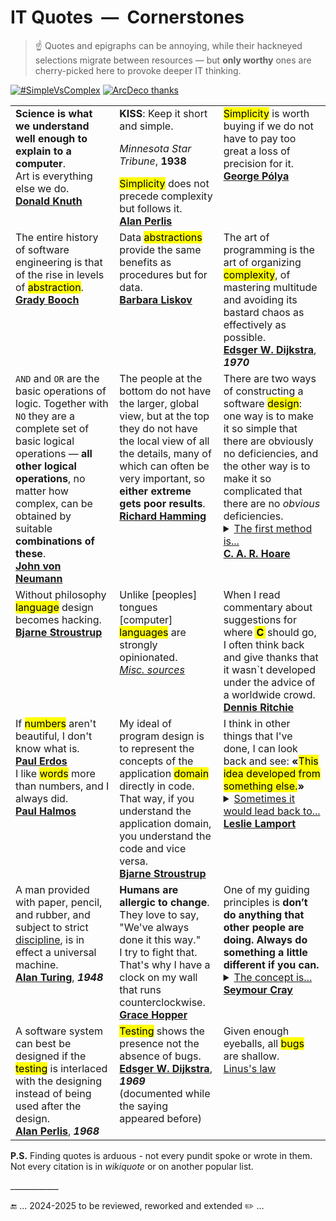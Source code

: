# IT Quotes&nbsp;&nbsp;&mdash;&nbsp;&nbsp;Cornerstones

>☝️ Quotes and epigraphs can be annoying, while their hackneyed selections migrate between resources &mdash; but **only worthy** ones are cherry-picked here to provoke deeper IT thinking. 

[![#SimpleVsComplex](https://img.shields.io/badge/%23-Simple⚔️Complex-2962FF)](#) [![ArcDeco thanks](https://img.shields.io/badge/⭐-Arc_Deco-yellow?style=flat&labelColor=3A3B3C&color=yellow)](../../../../software/ArcDeco/README.md)
<table>
  <tr valign="top">
    <td>
      <b>Science is what we understand well enough to explain to a computer</b>.<br />Art is everything else we do.<br />
          <a href="contributors/README.md#Donald-Knuth"><b>Donald Knuth</b></a>
    </td>
    <td width="33%">
      <b>KISS</b>: Keep it short and simple.<br /><p><i>Minnesota Star Tribune</i>, <b>1938</b></p>
     <mark>Simplicity</mark> does not precede complexity but follows it.<br />
           <a href="contributors/README.md#Alan-Perlis"><b>Alan Perlis</b></a>
    </td>
    <td width="33%">
      <mark>Simplicity</mark> is worth buying if we do not have to pay too great a loss of precision for it.<br /><a href="contributors/README.md#George-Pólya"><b>George Pólya</b></a>
    </td>
  </tr>
  <tr valign="top">
    <td>
      The entire history of software engineering is that of the rise in levels of <mark>abstraction</mark>.<br /><a href="contributors/README.md#Grady-Booch"><b>Grady Booch</b></a>
    </td>
    <td>
      Data <mark>abstractions</mark> provide the same benefits as procedures but for data.<br /><a href="contributors/README.md#Barbara-Liskov"><b>Barbara Liskov</b></a>
    </td>
   <td width="34%">
      The art of programming is the art of organizing <mark>complexity</mark>, of mastering multitude and avoiding its bastard chaos as effectively as possible.<br />
      <a href="contributors/README.md#Edsger-W-Dijkstra"><b>Edsger W. Dijkstra</b></a>, <b><i>1970</i></b>
    </td> 
  </tr>
  <tr valign="top">
    <td>
      <code>AND</code> and <code>OR</code> are the basic operations of logic. Together with <code>NO</code> they are a complete set of basic logical operations — <b>all other logical operations</b>, no matter how complex, can be obtained by suitable <b>combinations of these</b>.<br /><a href="contributors/README.md#John-von-Neumann"><b>John von Neumann</b></a>
    </td>
    <td>
      The people at the bottom do not have the larger, global view, but at the top they do not have the local view of all the details, many of which can often be very important, so <b>either extreme gets poor results</b>.<br />
        <a href="contributors/README.md#Richard-Hamming"><b>Richard Hamming</b></a>
    </td>
    <td>
      There are two ways of constructing a software <mark>design</mark>: one way is to make it so simple that there are obviously no deficiencies, and the other way is to make it so complicated that there are no <i>obvious</i> deficiencies.
<details><summary><ins>The first method is...</ins></summary>
...far more difficult. It demands the same skill, devotion, insight, and even inspiration as the discovery of the simple physical laws which underlie the complex phenomena of nature.
</details>
<a href="contributors/README.md#Tony-Hoare"><b>C. A. R. Hoare</b></a>
    </td>
  </tr>
  <tr valign="top">
    <td>
      Without philosophy <mark>language</mark> design becomes hacking.<br /><a href="contributors/README.md#Bjarne-Stroustrup"><b>Bjarne Stroustrup</b></a>
    </td>
    <td>
      Unlike [peoples] tongues [computer] <mark>languages</mark> are strongly opinionated.<br /><ins><i>Misc. sources</i></ins>
    </td>
    <td>
      When I read commentary about suggestions for where&thinsp;<mark>&thinsp;<b>C</b>&thinsp;</mark>&thinsp;should go, I often think back and give thanks that it wasn`t developed under the advice of a worldwide crowd.<br />
      <a href="contributors/README.md#Dennis-Ritchie"><b>Dennis Ritchie</b></a>
    </td>
  </tr> 
  <tr valign="top">
    <td>
      If <mark>numbers</mark> aren't beautiful, I don't know what is.<br /><a href="contributors/README.md#Paul-Erdos"><b>Paul Erdos</b></a><br />
      I like <mark>words</mark> more than numbers, and I always did.<br /><a href="contributors/README.md#Paul-Halmos"><b>Paul Halmos</b>
    </td>
    <td>
      My ideal of program design is to represent the concepts of the application <mark>domain</mark> directly in code.<br />That way, if you understand the application domain, you understand the code and vice versa.<br />
         <a href="contributors/README.md#Bjarne-Stroustrup"><b>Bjarne Stroustrup</b></a>
    </td>
    <td>
      I think in other things that I've done, I can look back and see: <b>«</b><mark>This idea developed from something else.</mark><b>»</b>
      <details><summary><ins>Sometimes it would lead back to...</ins></summary>
         ... a previous idea of mine, very often it would lead to something somebody else had done.<br />
        But the <i>Bakery algorithm</i> just seemed to come out of thin air to me. There was nothing like it that preceded it, so perhaps that's why I'm proudest of it.
      </details>
      <a href="contributors/README.md#Leslie-Lamport"><b>Leslie Lamport</b></a>
    </td>
  </tr>
  <tr valign="top">
    <td>
      A man provided with paper, pencil, and rubber, and subject to strict <span title="no internet"><ins>discipline</ins></span>, is in effect a universal machine.<br />
      <a href="contributors/README.md#Alan-Turing"><b>Alan Turing</b></a>, <b><i>1948</i></b>
    </td>
    <td>
      <b>Humans are allergic to change</b>. They love to say, "We've always done it this way."<br />I try to fight that. That's why I have a clock on my wall that runs counterclockwise.<br />
  <a href="contributors/README.md#Grace-Hopper"><b>Grace Hopper</b></a>
    </td>
    <td>
      One of my guiding principles is <b>don’t do anything that other people are doing. Always do something a little different if you can.</b>
    <details><summary><ins>The concept is...</ins></summary>
        ...that if you do it a little differently there is a greater potential for reward than if you the same thing that other people are doing. 
      I think that this kind of goal for one’s work, having obviously the maximum risk, would have the maximum reward no matter what the field may be.
      </details>
<a href="contributors/README.md#Seymour-Cray"><b>Seymour Cray</b></a>
    </td>    
  </tr>
    <!--                                       T E S T I N G                -->
  <tr valign="top">
    <td>
      A software system can best be designed if the <mark>testing</mark> is interlaced with the designing instead of being used after the design.<br />
      <a href="contributors/README.md#Alan-Perlis"><b>Alan Perlis</b></a>, <b><i>1968</i></b>
    </td>
     <td>
      <mark>Testing</mark> shows the presence not the absence of bugs.<br /><a href="contributors/README.md#Edsger-W-Dijkstra"><b>Edsger W. Dijkstra</b></a>, <b><i>1969</i></b><br />(documented while the saying appeared before)
    </td>
    <td>
      Given enough eyeballs, all <mark>bugs</mark> are shallow.<br /><a href="https://en.wikipedia.org/wiki/Linus%27s_law">Linus's law</a>
    </td>
  </tr>
</table>

**P.S.** Finding quotes is arduous - not every pundit spoke or wrote in them. Not every citation is in _wikiquote_ or on another popular list.
 
\____________

🔚 ... 2024-2025 to be reviewed, reworked and extended ✏️ ...
